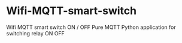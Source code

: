 # Wifi-MQTT-smart-switch
Wifi MQTT smart switch ON / OFF
Pure MQTT Python application for switching relay ON OFF 
